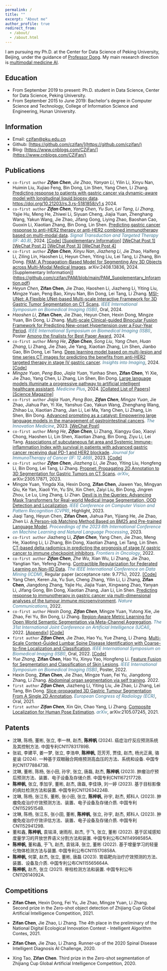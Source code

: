 ```yaml
---
permalink: /
title: ""
excerpt: "About me"
author_profile: true
redirect_from: 
  - /about/
  - /about.html
---
```


I am pursuing my Ph.D. at the Center for Data Science of Peking University, Beijing, under the guidance of [Professor Dong](http://faculty.bicmr.pku.edu.cn/~dongbin/). My main research direction is [multimodal medicine AI](https://github.com/czifan/Multimodal-Medicine-AI).

## Education
- From September 2019 to present: Ph.D. student in Data Science, Center for Data Science, Peking University.
- From September 2015 to June 2019: Bachelor's degree in Computer Science and Technology, College of Information Science and Engineering, Hunan University.

## Information
- Email: czifan@pku.edu.cn
- Github: [https://github.com/czifan/](https://github.com/czifan/)
- Blog: [https://www.cnblogs.com/CZiFan/](https://www.cnblogs.com/CZiFan/)

## Publications
-  ```co-first author``` ***Zifan Chen***, *Jie Zhao*, *Yanyan Li*, Yilin Li, Xinyu Nan, Huimin Liu, Xujiao Feng, Bin Dong, Lin Shen, Yang Chen, Li Zhang. [Predicting response to patients with gastric cancer via dynamic-aware model with longitudinal liquid biopsy data](https://www.researchsquare.com/article/rs-5181858/v1). https://doi.org/10.21203/rs.3.rs-5181858/v1,s 2024.
- ```co-first author``` ***Zifan Chen***, *Yang Chen*, *Yu Sun*, *Lei Tang*, *Li Zhang*, Yajie Hu, Meng He, Zhiwei Li, Siyuan Cheng, Jiajia Yuan, Zhenghang Wang, Yakun Wang, Jie Zhao, Jifang Gong, Liying Zhao, Baoshan Cao, Guoxin Li, Xiaotian Zhang, Bin Dong, Lin Shen. [Predicting gastric cancer response to anti-HER2 therapy or anti-HER2 combined immunotherapy based on multi-modal data](https://www.nature.com/articles/s41392-024-01932-y). <span style="color:#3c7693">*Signal Transduction and Targeted Therapy (IF: 40.8)*</span>, 2024. [\[Code\]](https://github.com/czifan/MuMo) [\[Supplementary Information\]](https://static-content.springer.com/esm/art%3A10.1038%2Fs41392-024-01932-y/MediaObjects/41392_2024_1932_MOESM1_ESM.docx) [\[WeChat Post 1\]](https://mp.weixin.qq.com/s/LkcFRv5be_sXey1cDUEIWQ) [\[WeChat Post 2\]](https://mp.weixin.qq.com/s/0UbMUtHQ9B4U6MV6yjF9Cg) [\[WeChat Post 3\]](https://mp.weixin.qq.com/s/23wmEmrK6QU2bZGjhdejBw) [\[WeChat Post 4\]](https://mp.weixin.qq.com/s/Kf827Bwwn2LMHJFn9BM-zg)
- ```co-first author``` ***Zifan Chen***, *Xinyu Nan*, *Jiazheng Li*, Jie Zhao, Haifeng Li, Ziling Lin, Haoshen Li, Heyun Chen, Yiting Liu, Lei Tang, Li Zhang, Bin Dong. [PAM: A Propagation-Based Model for Segmenting Any 3D Objects across Multi-Modal Medical Images](https://arxiv.org/abs/2408.13836). arXiv:2408.13836, 2024. \[Supplementary Information\]](https://github.com/czifan/PAM/blob/main/PAM_Supplementary_Inforamtion.pdf)
- *Heyun Chen*, **Zifan Chen**, Jie Zhao, Haoshen Li, Jiazheng Li, Yiting Liu, Mingze Yuan, Peng Bao, Xinyu Nan, Bin Dong, Lei Tang, Li Zhang. [MSI-UNet: A Flexible UNet-based Multi-scale Interactive Framework for 3D Gastric Tumor Segmentation on CT Scans](https://ieeexplore.ieee.org/document/10635129). <span style="color:#3c7693">*IEEE International Symposium on Biomedical Imaging (ISBI)*</span>, Oral, 2024.
- *Haoshen Li*, **Zifan Chen**, Jie Zhao, Heyun Chen, Hexin Dong, Mingze Yuan, Bin Dong, Li Zhang. [Multi-scale Clinical-guided Binocular Fusion Framework for Predicting New-onset Hypertension over a Four-Year Period](https://ieeexplore.ieee.org/abstract/document/10635770). <span style="color:#3c7693">*IEEE International Symposium on Biomedical Imaging (ISBI)*</span>, Poster [Among the finalists for Best Paper Award](https://biomedicalimaging.org/2024/best-paper-award-finalists-announced/), 2024. 
- ```co-first author``` *Meng He*, ***Zifan Chen***, *Song Liu*, *Yang Chen*, *Huan Zhang*, Li Zhang, Jie Zhao, Jie Yang, Xiaotian Zhang, Lin Shen, Jianbo Gao, Bin Dong, Lei Tang. [Deep learning model based on multi-lesion and time series CT images for predicting the benefits from anti-HER2 targeted therapy in stage IV gastric cancer](https://pubmed.ncbi.nlm.nih.gov/38411839/). <span style="color:#3c7693">*Insights into Imaging*</span>, 2024. [\[Code\]](https://github.com/czifan/HER2.pytorch)
- *Mingze Yuan*, *Peng Bao*, *Jiajia Yuan*, Yunhao Shen, **Zifan Chen**, Yi Xie, Jie Zhao, Yang Chen, Li Zhang, Lin Shen, Bin Dong. [Large language models illuminate a progressive pathway to artificial intelligent healthcare assistant](https://www.sciencedirect.com/science/article/pii/S2950347724000264). <span style="color:#3c7693">*Medicine Plus*</span>, 2024. [\[Collated List of Papers\]](https://github.com/mingze-yuan/Awesome-LLM-Healthcare/tree/main) [\[Science Magazine\]](https://scienmag.com/large-language-models-illuminate-a-progressive-pathway-to-artificial-intelligent-healthcare-assistant/)
- ```co-first author``` *Jiajia Yuan*, *Peng Bao*, ***Zifan Chen***, *Mingze Yuan*, Jie Zhao, Jiahua Pan, Yi Xie, Yanshuo Cao, Yakun Wang, Zhenghang Wang, Zhihao Lu, Xiaotian Zhang, Jian Li, Lei Ma, Yang Chen, Li Zhang, Lin Shen, Bin Dong. [Advanced prompting as a catalyst: Empowering large language models in the management of gastrointestinal cancers](https://www.the-innovation.org/article/doi/10.59717/j.xinn-med.2023.100019). <span style="color:#3c7693">*The Innovation Medicine*</span>, 2023. [\[WeChat Post\]](https://mp.weixin.qq.com/s/UOtPJd29v_YdUM26h34-pg)
- ```co-first author``` *Meng He*, ***Zifan Chen***, Li Zhang, Xiangyu Gao, Xiaoyi Chong, Haoshen Li, Lin Shen, Xiaotian Zhang, Bin Dong, Ziyu Li, Lei Tang. [Associations of subcutaneous fat area and Systemic Immune-inflammation Index with survival in patients with advanced gastric cancer receiving dual PD-1 and HER2 blockade](https://jitc.bmj.com/content/11/6/e007054#). <span style="color:#3c7693">*Journal for ImmunoTherapy of Cancer (IF: 12.469)*</span>, 2023. [\[Code\]](https://github.com/czifan/TSPC.PyQt5) 
- ```co-first author``` ***Zifan Chen***, *Jiazheng Li*, Jie Zhao, Yiting Liu, Hongfeng Li, Bin Dong, Lei Tang, Li Zhang. [Propnet: Propagating 2D Annotation to 3D Segmentation for Gastric Tumors on CT Scans](https://arxiv.org/pdf/2305.17871.pdf). <span style="color:#3c7693">*arXiv*</span>, arXiv:2305.17871, 2023. 
- Mingze Yuan, Yingda Xia, Hexin Dong, **Zifan Chen**, Jiawen Yao, Mingyan Qiu, Ke Yan, Xiaoli Yin, Yu Shi, Xin Chen, Zaiyi Liu, Bin Dong, Jingren Zhou, Le Lu, Ling Zhang, Li Zhan. [Devil is in the Queries: Advancing Mask Transformers for Real-world Medical Image Segmentation, OOD Detection and Localization](https://www.cs.jhu.edu/~lelu/publication/CVPR2023_Anomaly_Transformer.pdf). <span style="color:#3c7693">*IEEE Conference on Computer Vision and Pattern Recognition (CVPR)*</span>, Highlight, 2023.
- Jiaqi Tang, Heyun Chen, **Zifan Chen**, Jiahua Pan, Yijiang He, Jie Zhao, Zhen Li. [A Person-job Matching Method Based on BM25 and Pre-trained Language Model](https://dl.acm.org/doi/abs/10.1145/3639479.3639494). <span style="color:#3c7693">*Proceedings of the 2023 6th International Conference on Machine Learning and Natural Language Processing*</span>, 2023.
- ```co-first author``` Jiazheng Li, ***Zifan Chen***, Yang Chen, Jie Zhao, Meng He, Xiaoting Li, Li Zhang, Bin Dong, Xiaotian Zhang, Lei Tang, Lin Shen. [CT-based delta radiomics in predicting the prognosis of stage IV gastric cancer to immune checkpoint inhibitors](https://www.frontiersin.org/articles/10.3389/fonc.2022.1059874/full). <span style="color:#3c7693">*Frontiers in Oncology*</span>, 2022. 
- ```co-first author``` ***Zifan Chen***, *Zhe Wu*, Xian Wu, Li Zhang, Jie Zhao, Yangtian Yan, Yefeng Zheng. [Contractible Regularization for Federated Learning on Non-IID Data](https://ieeexplore.ieee.org/document/10027753). <span style="color:#3c7693">*The IEEE International Conference on Data Mining (ICDM)*</span>, Regular paper (acceptance rate: 9.77%), 2022. [\[Code\]](https://github.com/czifan/ConTre.pytorch) 
- Yang Chen, Keren Jia, Yu Sun, Cheng Zhang, Yilin Li, Li Zhang, **Zifan Chen**, Jiangdong Zhang, Yajie Hu, Jiajia Yuan, Xingwang Zhao, Yanyan Li, Jifang Gong, Bin Dong, Xiaotian Zhang, Jian Li, Lin Shen. [Predicting response to immunotherapy in gastric cancer via multi-dimensional analyses of the tumour immune microenvironment](https://www.nature.com/articles/s41467-022-32570-z). <span style="color:#3c7693">*Nature Communications*</span>, 2022.
- ```co-first author``` *Hexin Dong*, ***Zifan Chen***, Mingze Yuan, Yutong Xie, Jie Zhao, Fei Yu, Bin Dong, Li Zhang. [Region-Aware Metric Learning for Open World Semantic Segmentation via Meta-Channel Aggregation](https://www.ijcai.org/proceedings/2022/0121.pdf). <span style="color:#3c7693">*The 31st International Joint Conference on Artificial Intelligence (IJCAI)*</span>, 2022. [\[Appendix\]](https://arxiv.org/abs/2205.08083) [\[Code\]](https://github.com/czifan/RAML) 
- ```first author``` ***Zifan Chen***, Jie Zhao, Hao Yu, Yue Zhang, Li Zhang. [Multi-Scale Context-Guided Lumbar Spine Disease Identification with Coarse-to-fine Localization and Classification](https://ieeexplore.ieee.org/document/9761528). <span style="color:#3c7693">*IEEE International Symposium on Biomedical Imaging (ISBI)*</span>, Oral, 2022. [\[Code\]](https://github.com/czifan/CCFNet.pytorch)
- *Yue Zhang*, **Zifan Chen**, Hao Yu, Xinyu Yao, Hongfeng Li. [Feature Fusion for Segmentation and Classification of Skin Lesions](https://ieeexplore.ieee.org/document/9761474). <span style="color:#3c7693">*IEEE International Symposium on Biomedical Imaging (ISBI)*</span>, Poster, 2022.
- Hexin Dong, **Zifan Chen**, Jie Zhao, Mingze Yuan, Fei Yu, Jiangdong Zhang, Li Zhang. [Abdominal organ segmentation via self training](https://openreview.net/pdf?id=IfyIzP_GSpn). 2022.
- ```first author``` ***Zifan Chen***, Jiazheng Li, Yiting Liu, Jie Zhao, Li Zhang, Lei Tang, Bin Dong. [Slice-propagated 3D Gastric Tumour Segmentation From A Single 2D Annotation](https://connect.myesr.org/course/ai-in-abdominal-imaging/). <span style="color:#3c7693">*European Congress of Radiology (ECR)*</span>, Oral, 2021. 
- ```first author``` ***Zifan Chen***, Xin Qin, Chao Yang, Li Zhang. [Composite Localization for Human Pose Estimation](https://arxiv.org/pdf/2105.07245.pdf). <span style="color:#3c7693">*arXiv*</span>, arXiv:2105.07245, 2021. 

## Patents
- 沈琳, 陈杨, 董彬, 张立, 李一林, 赵杰, **陈梓帆** (2024). 癌症治疗反应预测系统及其控制方法. 中国专利CN117831789B.
- 张岩, 李建平, 姜一梦, 张立, 李浩申, **陈梓帆**, 范芳芳, 贾佳, 赵杰, 杨光正奥, 骆星谕 (2024). 一种基于双眼融合网络预测高血压的方法、系统和设备. 中国专利CN117788473B.
- 沈琳, 董彬, 陈杨, 张小田, 孙宇, 张立, 唐磊, 赵杰, **陈梓帆** (2023). 肿瘤治疗预后预测方法、装置、电子设备及存储介质. 中国专利CN116721772B.
- **陈梓帆**, 张立, 季加孚, 董彬, 赵杰, 唐磊, 李佳铮, 刘一婷 (2023). 基于目标影像的病灶检测方法和装置. 中国专利CN112634224B.
- 沈琳, 陈杨, 张江东, 董彬, 张小田, 张立, **陈梓帆**, 孙宇, 赵杰, 郏科人 (2023). 肿瘤免疫治疗疗效预测方法、装置、电子设备及存储介质. 中国专利CN115295154B.
- 沈琳, 陈杨, 张江东, 张小田, 董彬, **陈梓帆**, 张立, 孙宇, 赵杰, 郏科人 (2023). 肿瘤免疫治疗疗效评估方法、装置、电子设备及存储介质. 中国专利CN115294129B.
- 董和鑫, **陈梓帆**, 袁铭泽, 谢雨彤, 赵杰, 于飞, 张立, 董彬 (2022). 基于区域感知度量学习的开放世界语义分割方法和装置. 中国专利公布CN114998585A.
- **陈梓帆**, 董和鑫, 于飞, 赵杰, 袁铭泽, 张立, 董彬 (2022). 基于增量学习的轻量化物体检测方法与装置. 中国专利公布CN115170858A.
- **陈梓帆**, 何蒙, 赵杰, 张立, 董彬, 唐磊 (2023). 胃癌靶向治疗疗效预测的方法、装置、设备及介质. 中国专利公布CN115565664A.
- **陈梓帆**, 赵杰, 张立 (2021). 脊柱检测方法和装置. 中国专利公布CN112614092A.

## Competitions
- **Zifan Chen**, Hexin Dong, Fei Yu, Jie Zhao, Mingze Yuan, Li Zhang. Second prize in the Zero-shot object detection of Zhijiang Cup Global Artificial Intelligence Competition, 2021. 
<!-- [Details](https://czifan.github.io/https:/zhijiangcup.zhejianglab.com/zhijiang/match/details/id/7.html) -->
- **Zifan Chen**, Jie Zhao, Li Zhang. The 4th place in the preliminary of the National Digital Ecological Innovation Contest - Intelligent Algorithm Contes, 2021. 
<!-- [Details](https://czifan.github.io/https:/tianchi.aliyun.com/competition/entrance/531860/introduction) -->
- **Zifan Chen**, Jie Zhao, Li Zhang. Runner-up of the 2020 Spinal Disease Intelligent Diagnosis AI Challenge, 2020. 
<!-- [Details](https://czifan.github.io/https:/tianchi.aliyun.com/competition/entrance/531796/introduction) -->
- Xing Tao, **Zifan Chen**. Third prize in the Zero-shot segmentation of Zhijiang Cup Global Artificial Intelligence Competition, 2020. 
<!-- [Details](https://czifan.github.io/https:/zhejianglab.aliyun.com/entrance/531816/rankingList/0) -->

